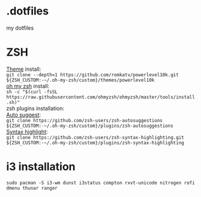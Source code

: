 # .dotfiles
my dotfiles

# ZSH
[Theme](https://github.com/romkatv/powerlevel10k) install:  
`git clone --depth=1 https://github.com/romkatv/powerlevel10k.git ${ZSH_CUSTOM:-~/.oh-my-zsh/custom}/themes/powerlevel10k`  
[oh my zsh](https://github.com/ohmyzsh/ohmyzsh) install:   
`sh -c "$(curl -fsSL https://raw.githubusercontent.com/ohmyzsh/ohmyzsh/master/tools/install.sh)"`  
zsh plugins installation:  
[Auto suggest](https://github.com/zsh-users/zsh-autosuggestions):  
`git clone https://github.com/zsh-users/zsh-autosuggestions ${ZSH_CUSTOM:-~/.oh-my-zsh/custom}/plugins/zsh-autosuggestions`  
[Syntax highlight](https://github.com/zsh-users/zsh-syntax-highlighting/blob/master/INSTALL.md):  
`git clone https://github.com/zsh-users/zsh-syntax-highlighting.git ${ZSH_CUSTOM:-~/.oh-my-zsh/custom}/plugins/zsh-syntax-highlighting`  

# i3 installation  
`sudo pacman -S i3-wm dunst i3status compton rxvt-unicode nitrogen rofi dmenu thunar ranger`